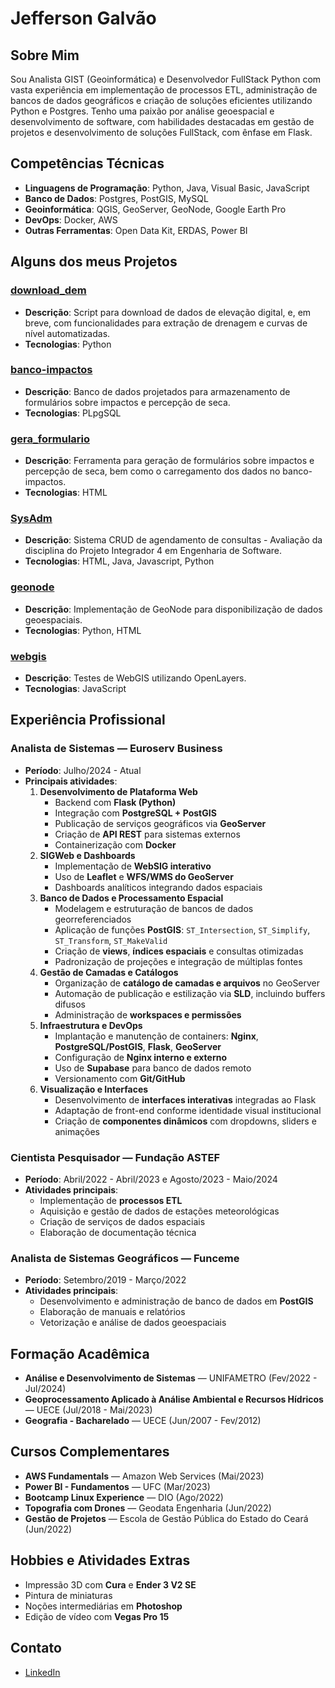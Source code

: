 # Jefferson Galvão

## Sobre Mim

Sou Analista GIST (Geoinformática) e Desenvolvedor FullStack Python com vasta experiência em implementação de processos ETL, administração de bancos de dados geográficos e criação de soluções eficientes utilizando Python e Postgres. Tenho uma paixão por análise geoespacial e desenvolvimento de software, com habilidades destacadas em gestão de projetos e desenvolvimento de soluções FullStack, com ênfase em Flask.

## Competências Técnicas

- **Linguagens de Programação**: Python, Java, Visual Basic, JavaScript  
- **Banco de Dados**: Postgres, PostGIS, MySQL  
- **Geoinformática**: QGIS, GeoServer, GeoNode, Google Earth Pro  
- **DevOps**: Docker, AWS  
- **Outras Ferramentas**: Open Data Kit, ERDAS, Power BI  

## Alguns dos meus Projetos

### [download_dem](https://github.com/hudjinn/download_dem)
- **Descrição**: Script para download de dados de elevação digital, e, em breve, com funcionalidades para extração de drenagem e curvas de nível automatizadas.  
- **Tecnologias**: Python  

### [banco-impactos](https://github.com/hudjinn/banco-impactos)
- **Descrição**: Banco de dados projetados para armazenamento de formulários sobre impactos e percepção de seca.  
- **Tecnologias**: PLpgSQL  

### [gera_formulario](https://github.com/hudjinn/gera_formulario)
- **Descrição**: Ferramenta para geração de formulários sobre impactos e percepção de seca, bem como o carregamento dos dados no banco-impactos.  
- **Tecnologias**: HTML  

### [SysAdm](https://github.com/hudjinn/SysAdm)
- **Descrição**: Sistema CRUD de agendamento de consultas - Avaliação da disciplina do Projeto Integrador 4 em Engenharia de Software.  
- **Tecnologias**: HTML, Java, Javascript, Python  

### [geonode](https://github.com/hudjinn/geonode)
- **Descrição**: Implementação de GeoNode para disponibilização de dados geoespaciais.  
- **Tecnologias**: Python, HTML  

### [webgis](https://github.com/hudjinn/webgis)
- **Descrição**: Testes de WebGIS utilizando OpenLayers.  
- **Tecnologias**: JavaScript  

## Experiência Profissional

### Analista de Sistemas — Euroserv Business
- **Período**: Julho/2024 - Atual
- **Principais atividades**:
  1. **Desenvolvimento de Plataforma Web**
     - Backend com **Flask (Python)**  
     - Integração com **PostgreSQL + PostGIS**  
     - Publicação de serviços geográficos via **GeoServer**  
     - Criação de **API REST** para sistemas externos  
     - Containerização com **Docker**  
  2. **SIGWeb e Dashboards**
     - Implementação de **WebSIG interativo**  
     - Uso de **Leaflet** e **WFS/WMS do GeoServer**  
     - Dashboards analíticos integrando dados espaciais  
  3. **Banco de Dados e Processamento Espacial**
     - Modelagem e estruturação de bancos de dados georreferenciados  
     - Aplicação de funções **PostGIS**: `ST_Intersection`, `ST_Simplify`, `ST_Transform`, `ST_MakeValid`  
     - Criação de **views**, **índices espaciais** e consultas otimizadas  
     - Padronização de projeções e integração de múltiplas fontes  
  4. **Gestão de Camadas e Catálogos**
     - Organização de **catálogo de camadas e arquivos** no GeoServer  
     - Automação de publicação e estilização via **SLD**, incluindo buffers difusos  
     - Administração de **workspaces e permissões**  
  5. **Infraestrutura e DevOps**
     - Implantação e manutenção de containers: **Nginx**, **PostgreSQL/PostGIS**, **Flask**, **GeoServer**  
     - Configuração de **Nginx interno e externo**  
     - Uso de **Supabase** para banco de dados remoto  
     - Versionamento com **Git/GitHub**  
  6. **Visualização e Interfaces**
     - Desenvolvimento de **interfaces interativas** integradas ao Flask  
     - Adaptação de front-end conforme identidade visual institucional  
     - Criação de **componentes dinâmicos** com dropdowns, sliders e animações  

### Cientista Pesquisador — Fundação ASTEF
- **Período**: Abril/2022 - Abril/2023 e Agosto/2023 - Maio/2024
- **Atividades principais**:
  - Implementação de **processos ETL**  
  - Aquisição e gestão de dados de estações meteorológicas  
  - Criação de serviços de dados espaciais  
  - Elaboração de documentação técnica  

### Analista de Sistemas Geográficos — Funceme
- **Período**: Setembro/2019 - Março/2022
- **Atividades principais**:
  - Desenvolvimento e administração de banco de dados em **PostGIS**  
  - Elaboração de manuais e relatórios  
  - Vetorização e análise de dados geoespaciais  

## Formação Acadêmica

- **Análise e Desenvolvimento de Sistemas** — UNIFAMETRO (Fev/2022 - Jul/2024)  
- **Geoprocessamento Aplicado à Análise Ambiental e Recursos Hídricos** — UECE (Jul/2018 - Mai/2023)  
- **Geografia - Bacharelado** — UECE (Jun/2007 - Fev/2012)  

## Cursos Complementares

- **AWS Fundamentals** — Amazon Web Services (Mai/2023)  
- **Power BI - Fundamentos** — UFC (Mar/2023)  
- **Bootcamp Linux Experience** — DIO (Ago/2022)  
- **Topografia com Drones** — Geodata Engenharia (Jun/2022)  
- **Gestão de Projetos** — Escola de Gestão Pública do Estado do Ceará (Jun/2022)  

## Hobbies e Atividades Extras

- Impressão 3D com **Cura** e **Ender 3 V2 SE**  
- Pintura de miniaturas  
- Noções intermediárias em **Photoshop**  
- Edição de vídeo com **Vegas Pro 15**  

## Contato

- [LinkedIn](https://www.linkedin.com/in/jefferson-galv%C3%A3o-87003770/)
